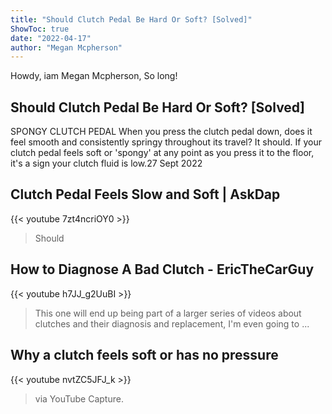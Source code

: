 ```yaml
---
title: "Should Clutch Pedal Be Hard Or Soft? [Solved]"
ShowToc: true 
date: "2022-04-17"
author: "Megan Mcpherson" 
---
```


Howdy, iam Megan Mcpherson, So long!
## Should Clutch Pedal Be Hard Or Soft? [Solved]
SPONGY CLUTCH PEDAL When you press the clutch pedal down, does it feel smooth and consistently springy throughout its travel? It should. If your clutch pedal feels soft or 'spongy' at any point as you press it to the floor, it's a sign your clutch fluid is low.27 Sept 2022

## Clutch Pedal Feels Slow and Soft | AskDap
{{< youtube 7zt4ncriOY0 >}}
>Should

## How to Diagnose A Bad Clutch - EricTheCarGuy
{{< youtube h7JJ_g2UuBI >}}
>This one will end up being part of a larger series of videos about clutches and their diagnosis and replacement, I'm even going to ...

## Why a clutch feels soft or has no pressure
{{< youtube nvtZC5JFJ_k >}}
>via YouTube Capture.

